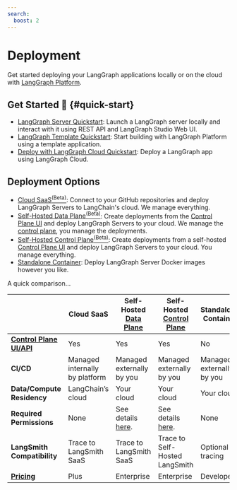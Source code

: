 ```yaml
---
search:
  boost: 2
---
```


# Deployment

Get started deploying your LangGraph applications locally or on the cloud with
[LangGraph Platform](../concepts/langgraph_platform.md).

## Get Started 🚀 {#quick-start}

- [LangGraph Server Quickstart](../tutorials/langgraph-platform/local-server.md): Launch a LangGraph server locally and interact with it using REST API and LangGraph Studio Web UI.
- [LangGraph Template Quickstart](../concepts/template_applications.md): Start building with LangGraph Platform using a template application.
- [Deploy with LangGraph Cloud Quickstart](../cloud/quick_start.md): Deploy a LangGraph app using LangGraph Cloud.


## Deployment Options

- <a href="../../concepts/langgraph_cloud/">Cloud SaaS<sup>(Beta)</sup></a>: Connect to your GitHub repositories and deploy LangGraph Servers to LangChain's cloud. We manage everything.
- <a href="../../concepts/langgraph_self_hosted_data_plane/">Self-Hosted Data Plane<sup>(Beta)</sup></a>: Create deployments from the [Control Plane UI](../concepts/langgraph_control_plane.md#control-plane-ui) and deploy LangGraph Servers to your cloud. We manage the [control plane](../concepts/langgraph_control_plane.md), you manage the deployments.
- <a href="../../concepts/langgraph_self_hosted_control_plane/">Self-Hosted Control Plane<sup>(Beta)</sup></a>: Create deployments from a self-hosted [Control Plane UI](../concepts/langgraph_control_plane.md#control-plane-ui) and deploy LangGraph Servers to your cloud. You manage everything.
- [Standalone Container](../concepts/langgraph_standalone_container.md): Deploy LangGraph Server Docker images however you like.

A quick comparison...

|                      | **Cloud SaaS** | **Self-Hosted [Data Plane](../concepts/langgraph_data_plane.md)** | **Self-Hosted [Control Plane](../concepts/langgraph_control_plane.md)** | **Standalone Container** |
|----------------------|----------------|----------------------------|-------------------------------|--------------------------|
| **[Control Plane UI/API](../concepts/langgraph_control_plane.md)** | Yes | Yes | Yes | No |
| **CI/CD** | Managed internally by platform | Managed externally by you | Managed externally by you | Managed externally by you |
| **Data/Compute Residency** | LangChain’s cloud | Your cloud | Your cloud | Your cloud |
| **Required Permissions** | None | See details [here](). | See details [here](). | None |
| **LangSmith Compatibility** | Trace to LangSmith SaaS | Trace to LangSmith SaaS | Trace to Self-Hosted LangSmith | Optional tracing |
| **[Pricing](https://www.langchain.com/pricing-langgraph-platform)** | Plus | Enterprise | Enterprise | Developer |
